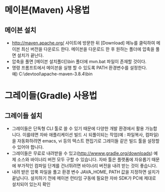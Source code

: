 # 메이븐(Maven) 사용법 

## 메이븐 설치

- http://maven.apache.org/ 사이트에 방문한 뒤 [Download] 메뉴를 클릭하여 메이븐 최신 버전을 다운로드 한다. 메이븐을 다운로드 한 후 원하는 폴더에 압축을 풀면 설치가 끝난다.
- 압축을 풀면 [메이븐 설치폴더]\bin 폴더에 mvn.bat 파일이 존재할 것이다.
- 명령 프롬프트에서 메이븐을 실행 할 수 있도록 PATH 환경변수를 설정한다. <br>예) C:\devtool\apache-maven-3.8.4\bin


# 그레이들(Gradle) 사용법

## 그레이들 설치 

-  그레이들은 단독형 CLI 툴로 쓸 수 있기 때문에 다양한 개발 환경에서 활용 가능합니다. 이를테면 자바 애플리케이션 빌드 시 되풀이되는 작업(예 : 파일복사, 컴파일)을 자동화하려면 emacs, vi 등의 텍스트 편집기로 그레이들 같은 빌드 툴을 설정할 수 있어야 합니다.
- 그레이들은 무료로 내려받을 수 있고(http://wwww.gradle.org/downloads) 예제 소스와 바이너리 버전 모두 구할 수 있습니다. 자바 툴은 플랫폼에 자유롭기 때문에 부가적인 컴파일 단계를 건너뛰려면 바이너리 버전을 내려 받는 것이 좋습니다.
- 내려 받은 압푹 파일을 풀고 환경 변수 JAVA_HOME, PATH 값을 지정하면 설치가 끝납니다. 설치하기 전에 메이븐 런타임 구동에 필요한 자바 SDK가 PC에 제대로 설치되어 있는지 확인

